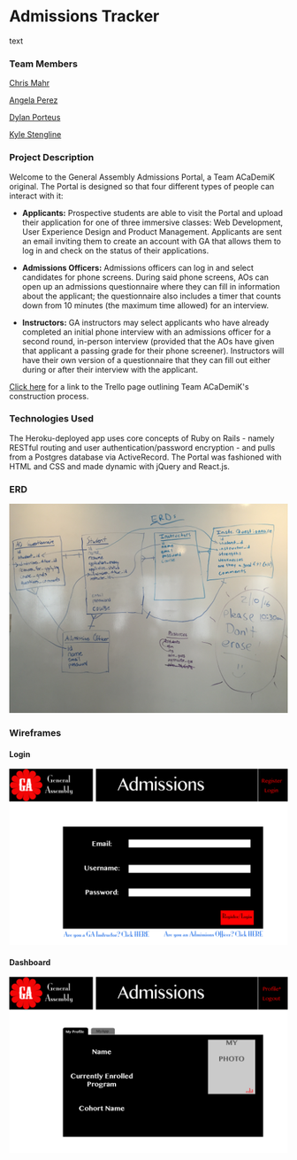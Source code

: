 # Admissions Tracker

<p> text </p>

### Team Members

[Chris Mahr](https://github.com/cmahrtian)

[Angela Perez](https://github.com/anfperez)

[Dylan Porteus](https://github.com/dylanporteus)

[Kyle Stengline](https://github.com/kyledavid1)

### Project Description

Welcome to the General Assembly Admissions Portal, a Team ACaDemiK original. The Portal is designed so that four different types of people can interact with it:

* **Applicants:** Prospective students are able to visit the Portal and upload their application for one of three immersive classes: Web Development, User Experience Design and Product Management. Applicants are sent an email inviting them to create an account with GA that allows them to log in and check on the status of their applications.

* **Admissions Officers:** Admissions officers can log in and select candidates for phone screens. During said phone screens, AOs can open up an admissions questionnaire where they can fill in information about the applicant; the questionnaire also includes a timer that counts down from 10 minutes (the maximum time allowed) for an interview.

* **Instructors:** GA instructors may select applicants who have already completed an initial phone interview with an admissions officer for a second round, in-person interview (provided that the AOs have given that applicant a passing grade for their phone screener). Instructors will have their own version of a questionnaire that they can fill out either during or after their interview with the applicant.

[Click here](https://trello.com/b/ILb7GTV0/admissions-tracker) for a link to the Trello page outlining Team ACaDemiK's construction process.

### Technologies Used

The Heroku-deployed app uses core concepts of Ruby on Rails - namely RESTful routing and user authentication/password encryption - and pulls from a Postgres database via ActiveRecord. The Portal was fashioned with HTML and CSS and made dynamic with jQuery and React.js.

### ERD

![alt text](https://github.com/ACaDemiK-Admissions-Portal/admissions-tracker/blob/mahrtian/erd.JPG)

### Wireframes

#### Login

![alt text](https://github.com/ACaDemiK-Admissions-Portal/admissions-tracker/blob/mahrtian/login.jpg)

#### Dashboard

![alt text](https://github.com/ACaDemiK-Admissions-Portal/admissions-tracker/blob/mahrtian/dashboard.jpg)
